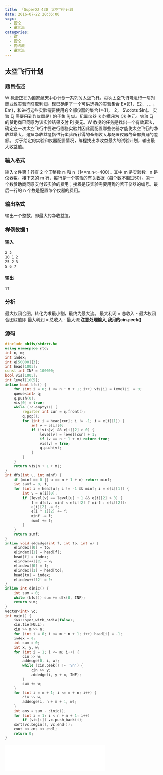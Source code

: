 ```yaml
---
title: 「SuperOJ 430」太空飞行计划
date: 2016-07-22 20:36:00
tags:
  - 图论
  - 最大流
categories:
  - OI
  - 图论
  - 网络流
  - 最大流
---
```

## 太空飞行计划
### 题目描述
W 教授正在为国家航天中心计划一系列的太空飞行。每次太空飞行可进行一系列商业性实验而获取利润。现已确定了一个可供选择的实验集合 E={E1，E2， $\cdots$ ，Em}，和进行这些实验需要使用的全部仪器的集合 I={I1， I2， $\cdots $In}。 实验 Ej 需要用到的仪器是 I 的子集 Rj∈I。配置仪器 Ik 的费用为 Ck 美元。实验 Ej 的赞助商已同意为该实验结果支付 Pj 美元。W 教授的任务是找出一个有效算法， 确定在一次太空飞行中要进行哪些实验并因此而配置哪些仪器才能使太空飞行的净收益最大。这里净收益是指进行实验所获得的全部收入与配置仪器的全部费用的差额。 
对于给定的实验和仪器配置情况，编程找出净收益最大的试验计划，输出最大收益值。
<!-- more -->
### 输入格式
输入文件第 1 行有 2 个正整数 m 和 n（1<=m,n<=400）。其中 m 是实验数，n 是仪器数。接下来的 m 行，每行是一个实验的有关数据（每个数不超过50）。第一个数赞助商同意支付该实验的费用；接着是该实验需要用到的若干仪器的编号。最后一行的 n 个数是配置每个仪器的费用。
### 输出格式
输出一个整数，即最大的净收益值。 
### 样例数据 1
#### 输入
``` bash
2 3
10 1 2
25 2 3
5 6 7
```
#### 输出
``` bash
17
```
### 分析
最大权闭合图，转化为求最小割，最终为最大流。
最大利润 = 总收入 - 最大权闭合图权值即
最大利润 = 总收入 - 最大流
**注意处理输入,我用的cin.peek()**
### 源码
``` cpp
#include <bits/stdc++.h>
using namespace std;
int n, m;
int index;
int e[50000][3];
int head[1005];
const int INF = 100000;
bool vis[1005];
int level[1005];
inline bool bfs() {
    for (int i = 0; i <= n + m + 1; i++) vis[i] = level[i] = 0;
    queue<int> q;
    q.push(0);
    vis[0] = true;
    while (!q.empty()) {
        register int cur = q.front();
        q.pop();
        for (int i = head[cur]; i != -1; i = e[i][1]) {
            int v = e[i][0];
            if (!vis[v] && e[i][2] > 0) {
                level[v] = level[cur] + 1;
                if (v == n + 1 + m) return true;
                vis[v] = true;
                q.push(v);
            }
        }
    }
    return vis[n + 1 + m];
}
int dfs(int u, int minf) {
    if (minf == 0 || u == n + 1 + m) return minf;
    int sumf = 0, f;
    for (int i = head[u]; i != -1 && minf; i = e[i][1]) {
        int v = e[i][0];
        if (level[v] == level[u] + 1 && e[i][2] > 0) {
            f = dfs(v, minf < e[i][2] ? minf : e[i][2]);
            e[i][2] -= f;
            e[i ^ 1][2] += f;
            minf -= f;
            sumf += f;
        }
    }
    return sumf;
}
inline void addedge(int f, int to, int w) {
    e[index][0] = to;
    e[index][1] = head[f];
    head[f] = index;
    e[index++][2] = w;
    e[index][0] = f;
    e[index][1] = head[to];
    head[to] = index;
    e[index++][2] = 0;
}
inline int dinic() {
    int sum = 0;
    while (bfs()) sum += dfs(0, INF);
    return sum;
}
vector<int> vc;
int main() {
    ios::sync_with_stdio(false);
    cin.tie(NULL);
    cin >> m >> n;
    for (int i = 0; i <= m + n + 1; i++) head[i] = -1;
    index = 0;
    int sum = 0;
    int x, y, w;
    for (int i = 1; i <= m; i++) {
        cin >> w;
        addedge(0, i, w);
        while (cin.peek() != '\n') {
            cin >> y;
            addedge(i, y + m, INF);
        }
        sum += w;
    }
    for (int i = m + 1; i <= m + n; i++) {
        cin >> w;
        addedge(i, n + m + 1, w);
    }
    int ans = sum - dinic();
    for (int i = 1; i < n + m + 1; i++)
        if (vis[i]) vc.push_back(i);
    sort(vc.begin(), vc.end());
    cout << ans << endl;
    return 0;
}
```
<iframe frameborder="no" border="0" marginwidth="0" marginheight="0" width=330 height=86 src="//music.163.com/outchain/player?type=2&id=28230954&auto=1&height=66"></iframe>